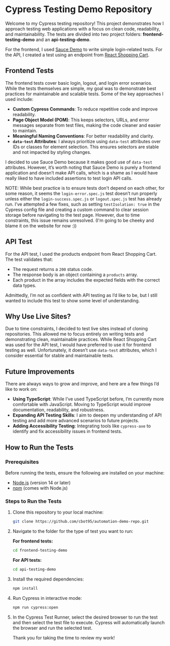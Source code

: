 # Cypress Testing Demo Repository

Welcome to my Cypress testing repository! This project demonstrates how I approach testing web applications with a focus on clean code, readability, and maintainability. The tests are divided into two project folders: **frontend-testing-demo** and an **api-testing-demo**.  

For the frontend, I used [Sauce Demo](https://www.saucedemo.com/) to write simple login-related tests. For the API, I created a test using an endpoint from [React Shopping Cart](https://react-shopping-cart-67954.firebaseapp.com/).

## Frontend Tests

The frontend tests cover basic login, logout, and login error scenarios. While the tests themselves are simple, my goal was to demonstrate best practices for maintainable and scalable tests. Some of the key approaches I used include:  

- **Custom Cypress Commands**: To reduce repetitive code and improve readability.  
- **Page Object Model (POM)**: This keeps selectors, URLs, and error messages separate from test files, making the code cleaner and easier to maintain.  
- **Meaningful Naming Conventions**: For better readability and clarity.  
- **`data-test` Attributes**: I always prioritize using `data-test` attributes over IDs or classes for element selection. This ensures selectors are stable and not impacted by styling changes.  

I decided to use Sauce Demo because it makes good use of `data-test` attributes. However, it’s worth noting that Sauce Demo is purely a frontend application and doesn’t make API calls, which is a shame as I would have really liked to have included assertions to test login API calls.  

NOTE: While best practice is to ensure tests don't depend on each other, for some reason, it seems the `login-error.spec.js` test doesn’t run properly unless either the `login-success.spec.js` or `logout.spec.js` test has already run. I’ve attempted a few fixes, such as setting `testIsolation: true` in the Cypress config file and creating a custom command to clear session storage before navigating to the test page. However, due to time constraints, this issue remains unresolved. (I'm going to be cheeky and blame it on the website for now :))

## API Test

For the API test, I used the products endpoint from React Shopping Cart. The test validates that:  

- The request returns a `200` status code.  
- The response body is an object containing a `products` array.  
- Each product in the array includes the expected fields with the correct data types.  

Admittedly, I’m not as confident with API testing as I’d like to be, but I still wanted to include this test to show some level of understanding.

## Why Use Live Sites?

Due to time constraints, I decided to test live sites instead of cloning repositories. This allowed me to focus entirely on writing tests and demonstrating clean, maintainable practices. While React Shopping Cart was used for the API test, I would have preferred to use it for frontend testing as well. Unfortunately, it doesn’t use `data-test` attributes, which I consider essential for stable and maintainable tests.  

## Future Improvements

There are always ways to grow and improve, and here are a few things I’d like to work on:  

- **Using TypeScript**: While I’ve used TypeScript before, I’m currently more comfortable with JavaScript. Moving to TypeScript would improve documentation, readability, and robustness.  
- **Expanding API Testing Skills**: I aim to deepen my understanding of API testing and add more advanced scenarios to future projects.  
- **Adding Accessibility Testing**: Integrating tools like `cypress-axe` to identify and fix accessibility issues in frontend tests.

## How to Run the Tests

### Prerequisites
Before running the tests, ensure the following are installed on your machine:
- [Node.js](https://nodejs.org/) (version 14 or later)
- [npm](https://www.npmjs.com/) (comes with Node.js)

### Steps to Run the Tests
1. Clone this repository to your local machine:
   ```bash
   git clone https://github.com/cbot95/automation-demo-repo.git
   ```

2. Navigate to the folder for the type of test you want to run:

   **For frontend tests:**
     ```bash
     cd frontend-testing-demo
     ```
   **For API tests:**
     ```bash
     cd api-testing-demo
     ```

4. Install the required dependencies:
   ```bash
   npm install
   ```

5. Run Cypress in interactive mode:
   ```bash
   npm run cypress:open
   ```

6. In the Cypress Test Runner, select the desired browser to run the test and then select the test file to execute. Cypress will automatically launch the browser and run the selected test.



   Thank you for taking the time to review my work!

